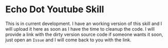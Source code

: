 # Echo Dot Youtube Skill
This is in current development. I have an working version of this skill and I will upload it here as soon as I have the time to cleanup the code. I will provide a link with the dirty version source code if someone wants it soon, just open an `Issue` and I will come back to you with the link.
